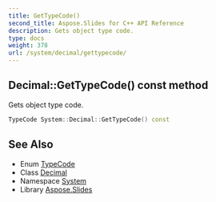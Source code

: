 ```yaml
---
title: GetTypeCode()
second_title: Aspose.Slides for C++ API Reference
description: Gets object type code.
type: docs
weight: 378
url: /system/decimal/gettypecode/
---
```

## Decimal::GetTypeCode() const method


Gets object type code.

```cpp
TypeCode System::Decimal::GetTypeCode() const
```

## See Also

* Enum [TypeCode](../../typecode/)
* Class [Decimal](../)
* Namespace [System](../../)
* Library [Aspose.Slides](../../../)